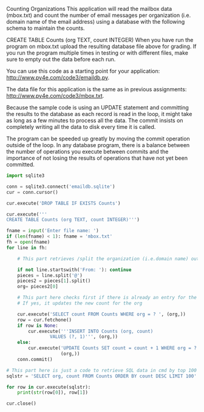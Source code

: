 Counting Organizations
This application will read the mailbox data (mbox.txt) and count the number of email messages per organization (i.e. domain name of the email address) using a database with the following schema to maintain the counts.

CREATE TABLE Counts (org TEXT, count INTEGER)
When you have run the program on mbox.txt upload the resulting database file above for grading.
If you run the program multiple times in testing or with different files, make sure to empty out the data before each run.

You can use this code as a starting point for your application: http://www.py4e.com/code3/emaildb.py.

The data file for this application is the same as in previous assignments: http://www.py4e.com/code3/mbox.txt.

Because the sample code is using an UPDATE statement and committing the results to the database as each record is read in the loop, it might take as long as a few minutes to process all the data. The commit insists on completely writing all the data to disk every time it is called.

The program can be speeded up greatly by moving the commit operation outside of the loop. In any database program, there is a balance between the number of operations you execute between commits and the importance of not losing the results of operations that have not yet been committed.

```python
import sqlite3

conn = sqlite3.connect('emaildb.sqlite')
cur = conn.cursor()

cur.execute('DROP TABLE IF EXISTS Counts')

cur.execute('''
CREATE TABLE Counts (org TEXT, count INTEGER)''')

fname = input('Enter file name: ')
if (len(fname) < 1): fname = 'mbox.txt'
fh = open(fname)
for line in fh:

    # This part retrieves /split the organization (i.e.domain name) out from the string result

    if not line.startswith('From: '): continue
    pieces = line.split('@')
    pieces2 = pieces[1].split()
    org= pieces2[0]

    # This part here checks first if there is already an entry for the organization i.e.org, if no, it inserts new row.
    # If yes, it updates the new count for the org

    cur.execute('SELECT count FROM Counts WHERE org = ? ', (org,))
    row = cur.fetchone()
    if row is None:
        cur.execute('''INSERT INTO Counts (org, count)
                VALUES (?, 1)''', (org,))
    else:
        cur.execute('UPDATE Counts SET count = count + 1 WHERE org = ?',
                    (org,))
    conn.commit()

# This part here is just a code to retrieve SQL data in cmd by top 100 in descending order
sqlstr = 'SELECT org, count FROM Counts ORDER BY count DESC LIMIT 100'

for row in cur.execute(sqlstr):
    print(str(row[0]), row[1])

cur.close()
```

